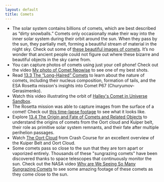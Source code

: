 ```yaml
---
layout: default
title: Comets
---
```


- The solar system contains billions of comets, which are best described as “dirty snowballs.” Comets only occasionally make their way into the inner solar system during their orbit around the sun. When they pass by the sun, they partially melt, forming a beautiful stream of material in the night sky. Check out some of [these beautiful images of comets](https://docs.google.com/presentation/d/e/2PACX-1vSNbG0dM0r1aJxDP5-BRb_IXkCf-pdAFOCmP5kA8UKV_CiMnbdAf8S0HK3Fk4fC7cmpPc7nxB44G9Tu/pub?start=true&loop=false&delayms=3000). It’s no wonder that ancient people could not figure out where these bizarre and beautiful objects in the sky came from.
- You can capture photos of comets using just your cell phone! Check out the video [My photo of Comet Neowise](https://youtu.be/gcjNLtsGimE?si=TD2g-y5iV-s-hoOD) to see one of my best shots.
- Read [13.3 The “Long-Haired” Comets](https://openstax.org/books/astronomy-2e/pages/13-3-the-long-haired-comets) to learn about the nature of comets, including their nucleus composition, formation of tails, and the ESA Rosetta mission's insights into Comet P67 (Churyumov-Gerasimenko).
- Watch this video illustrating the orbit of [Halley's Comet in Universe Sandbox](https://youtu.be/CNriIR26VaE).
- The Rosetta mission was able to capture images from the surface of a comet! Check out [this time-lapse footage](https://youtu.be/k1GJp6JCJU8?si=6xc2GOkTgINae33e) to see what it looks like. 
- Explore [13.4 The Origin and Fate of Comets and Related Objects](https://openstax.org/books/astronomy-2e/pages/13-4-the-origin-and-fate-of-comets-and-related-objects) to understand the origins of comets from the Oort cloud and Kuiper belt, their role as primitive solar system remnants, and their fate after multiple perihelion passages.
- Watch [The Oort Cloud](https://youtu.be/ZJscxTyI__s?si=-UetwLlqEch-ineu) from Crash Course for an excellent overview of the Kuiper Belt and Oort Cloud.
- Some comets pass so close to the sun that they are torn apart or vaporized entirely. Thousands of these "sungrazing comets" have been discovered thanks to space telescopes that continuously monitor the sun. Check out the NASA video [Why are We Seeing So Many Sungrazing Comets](https://youtu.be/k1GJp6JCJU8?si=6xc2GOkTgINae33e) to see some amazing footage of these comets as they come close to the sun.
